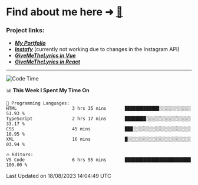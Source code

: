 # Find about me here ➜ [🧑](https://pauabella.dev)

### Project links:
- ***[My Portfolio](https://pauabella.dev)***
- ***[Instafy](https://instafy.me)*** (currently not working due to changes in the Instagram API)
- ***[GiveMeTheLyrics in Vue](https://lyrics.pauabella.dev)***
- ***[GiveMeTheLyrics in React](https://pauabella.dev/GiveMeTheLyrics)***

---
<!--START_SECTION:waka-->
![Code Time](http://img.shields.io/badge/Code%20Time-2%2C367%20hrs%2024%20mins-blue)

📊 **This Week I Spent My Time On** 

```text
💬 Programming Languages: 
HTML                     3 hrs 35 mins       █████████████░░░░░░░░░░░░   51.93 % 
TypeScript               2 hrs 17 mins       ████████░░░░░░░░░░░░░░░░░   33.17 % 
CSS                      45 mins             ███░░░░░░░░░░░░░░░░░░░░░░   10.95 % 
XML                      16 mins             █░░░░░░░░░░░░░░░░░░░░░░░░   03.94 % 

🔥 Editors: 
VS Code                  6 hrs 55 mins       █████████████████████████   100.00 % 
```


 Last Updated on 18/08/2023 14:04:49 UTC
<!--END_SECTION:waka-->
